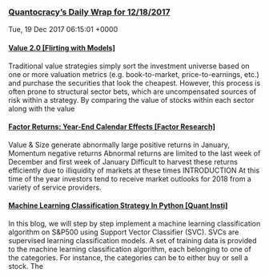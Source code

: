 ### [Quantocracy’s Daily Wrap for 12/18/2017](http://quantocracy.com/quantocracys-daily-wrap-for-12182017/)
Tue, 19 Dec 2017 06:15:01 +0000
#### [Value 2.0 [Flirting with Models]](http://quantocracy.com/redirect.php?key=cZdjITeXmV&source=feedburner)
Traditional value strategies simply sort the investment universe based on one or more valuation metrics (e.g. book-to-market, price-to-earnings, etc.) and purchase the securities that look the cheapest. However, this process is often prone to structural sector bets, which are uncompensated sources of risk within a strategy. By comparing the value of stocks within each sector along with the value
#### [Factor Returns: Year-End Calendar Effects [Factor Research]](http://quantocracy.com/redirect.php?key=PzAgSzmuo2&source=feedburner)
Value & Size generate abnormally large positive returns in January, Momentum negative returns Abnormal returns are limited to the last week of December and first week of January Difficult to harvest these returns efficiently due to illiquidity of markets at these times INTRODUCTION At this time of the year investors tend to receive market outlooks for 2018 from a variety of service providers.
#### [Machine Learning Classification Strategy In Python [Quant Insti]](http://quantocracy.com/redirect.php?key=fO5aS7h22g&source=feedburner)
In this blog, we will step by step implement a machine learning classification algorithm on S&P500 using Support Vector Classifier (SVC). SVCs are supervised learning classification models. A set of training data is provided to the machine learning classification algorithm, each belonging to one of the categories. For instance, the categories can be to either buy or sell a stock. The
